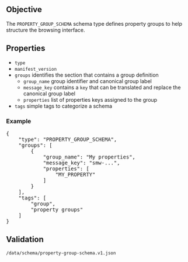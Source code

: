## Objective

The `PROPERTY_GROUP_SCHEMA` schema type defines property groups to help structure the browsing interface.

## Properties

- `type`
- `manifest_version`
- `groups` identifies the section that contains a group definition
    - `group_name` group identifier and canonical group label
    - `message_key` contains a `key` that can be translated and replace the canonical group label
    - `properties` list of properties keys assigned to the group
- `tags` simple tags to categorize a schema

### Example

<pre>
{
    "type": "PROPERTY_GROUP_SCHEMA",
    "groups": [
        {
            "group_name": "My properties",
            "message_key": "smw-...",
            "properties": [
                "MY_PROPERTY"
            ]
        }
    ],
    "tags": [
        "group",
        "property groups"
    ]
}
</pre>

## Validation

`/data/schema/property-group-schema.v1.json`